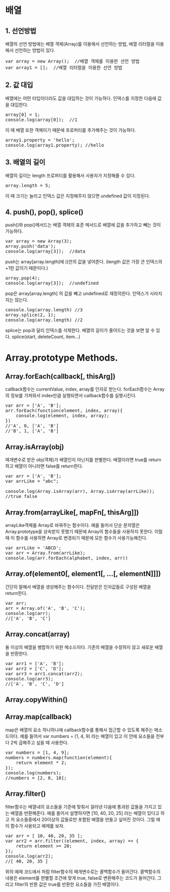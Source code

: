 배열
===
## 1. 선언방법  
배열의 선언 방법에는 배열 객체(Array)를 이용해서 선언하는 방법, 배열 리터럴을 이용해서 선언하는 방법이 있다.
<pre>
var array = new Array();  //배열 객체를 이용한 선언 방법
var array1 = [];  //배열 리터럴을 이용한 선언 방법</pre>

## 2. 값 대입
배열에는 어떤 타입이더라도 값을 대입하는 것이 가능하다. 인덱스를 지정한 다음에 값을 대입한다.
<pre>
array[0] = 1;
console.log(array[0]);  //1</pre>
이 때 배열 또한 객체이기 때문에 프로퍼티를 추가해주는 것이 가능하다.
<pre>
array1.property = 'hello';
console.log(array1.property); //hello</pre>

## 3. 배열의 길이
배열의 길이는 length 프로퍼티를 활용해서 사용자가 지정해줄 수 있다.
<pre>
array.length = 5;</pre>
이 때 크기는 늘리고 인덱스 값은 지정해주지 않으면 undefined 값이 지정된다.

## 4. push(), pop(), splice()
push()와 pop()메서드는 배열 객체의 표준 메서드로 배열에 값을 추가하고 빼는 것이 가능하다.
<pre>
var array = new Array(3);
array.push('data');
console.log(array[3]);  //data</pre>
push는 array[array.length]에 ()안의 값을 넣어준다. (length 값은 가장 큰 인덱스의 +1한 값이기 때문이다.)
<pre>
array.pop(4);
console.log(array[3]);  //undefined</pre>
pop은 array[array.length] 의 값을 빼고 undefined로 재정의한다. 인덱스가 사라지지는 않는다.
<pre>
console.log(array.length) //3
array.splice(2, 1);
console.log(array.length) //2</pre>
splice는 pop과 달리 인덱스를 삭제한다. 배열의 길이가 줄어드는 것을 보면 알 수 있다. splice(start, deleteCount, item...)

# Array.prototype Methods.

## Array.forEach(callback[, thisArg])
callback함수는 currentValue, index, array를 인자로 받는다. forEach함수는 Array의 정보를 가져와서 index만큼 실행되면서 callback함수를 실행시킨다.
<pre>
var arr = ['A', 'B'];
arr.forEach(function(element, index, array){
    console.log(element, index, array);
})
//'A', 0, ['A', 'B']    
//'B', 1, ['A', 'B']</pre>

## Array.isArray(obj)
매개변수로 받은 obj(객체)가 배열인지 아닌지를 판별한다. 배열이라면 true를 return하고 배열이 아니라면 false를 return한다.
<pre>
var arr = ['A', 'B'];
var arrLike = "abc";

console.log(Array.isArray(arr), Array.isArray(arrLike));
//true false</pre>

## Array.from(arrayLike[, mapFn[, thisArg]])
arrayLike객체를 Array로 바꿔주는 함수이다. 예를 들어서 단순 문자열은 Array.prototype을 상속받지 못했기 때문에 Array의 함수들을 사용하지 못한다. 이럴 때 이 함수를 사용하면 Array로 변경되기 때문에 모든 함수가 사용가능해진다.
<pre>
var arrLike = 'ABCD';
var arr = Array.from(arrLike);
console.log(arr.forEach(alphabet, index, arr))
</pre>

## Array.of(element0[, element1[, ...[, elementN]]])
간단히 말해서 배열을 생성해주는 함수이다. 전달받은 인자값들로 구성된 배열을 return한다.
<pre>
var arr;
arr = Array.of('A', 'B', 'C');
console.log(arr);
//['A', 'B', 'C']</pre>

## Array.concat(array)
둘 이상의 배열을 병합하기 위한 메소드이다. 기존의 배열을 수정하지 않고 새로운 배열을 반환한다.
<pre>
var arr1 = ['A', 'B'];
var arr2 = ['C', 'D'];
var arr3 = arr1.concat(arr2);
console.log(arr3);
//['A', 'B', 'C', 'D']</pre>

## Array.copyWithin()

## Array.map(callback)
map은 배열의 요소 하나하나에 callback함수를 통해서 접근할 수 있도록 해주는 메소드이다. 예를 들어서 var numbers = [1, 4, 9] 라는 배열이 있고 이 안에 요소들을 전부다 2씩 곱해주고 싶을 때 사용한다.
<pre>
var numbers = [1, 4, 9];
numbers = numbers.map(function(element){
    return element * 2;
});
console.log(numbers);
//numbers = [2, 8, 18]; </pre>

## Array.filter()

filter함수는 배열내의 요소들을 기준에 맞춰서 걸러낸 다음에 통과된 값들을 가지고 있는 배열을 반환해준다. 예를 들어서 설명하자면 [10, 40, 20, 25] 라는 배열이 있다고 하고 저 요소들중에서 20이상의 값들로만 포함된 배열을 만들고 싶어진 것이다. 그럴 때 이 함수가 사용되고 예제를 보자. 
<pre>
var arr = [ 10, 40, 20, 35 ];
var arr2 = arr.filter((element, index, array) => {
    return element >= 20;
});
console.log(arr2);
//[ 40, 20, 35 ]</pre>
위의 예제 코드에서 처럼 filter함수의 매개변수로는 콜백함수가 들어간다. 콜백함수의 내용은 element를 판별할 조건에 맞게 true, false로 변환해주는 코드가 들어간다. 그리고 filter의 반환 값은 true를 반환한 요소들을 가진 배열이다.


